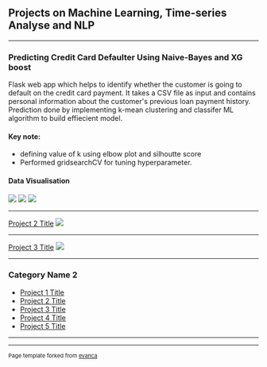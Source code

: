 ## Projects on Machine Learning, Time-series Analyse and NLP

---

### Predicting Credit Card Defaulter Using Naive-Bayes and XG boost

Flask web app which helps to identify whether the customer is going to default on the credit card payment. It takes a CSV file as input and contains personal information about the customer's previous loan payment history. Prediction done by implementing k-mean clustering and classifer ML algorithm to build effiecient model.
#### Key note:
* defining value of k using elbow plot and silhoutte score
* Performed gridsearchCV for tuning hyperparameter.
#### Data Visualisation

[![](https://img.shields.io/badge/Python-white?logo=Python)](#) [![](https://img.shields.io/badge/Jupyter-white?logo=Jupyter)](#) [![](https://img.shields.io/badge/Flask-white?logo=Flask)](#)   


---
[Project 2 Title](/pdf/sample_presentation.pdf)
<img src="images/dummy_thumbnail.jpg?raw=true"/>

---
[Project 3 Title](http://example.com/)
<img src="images/dummy_thumbnail.jpg?raw=true"/>

---

### Category Name 2

- [Project 1 Title](http://example.com/)
- [Project 2 Title](http://example.com/)
- [Project 3 Title](http://example.com/)
- [Project 4 Title](http://example.com/)
- [Project 5 Title](http://example.com/)

---




---
<p style="font-size:11px">Page template forked from <a href="https://github.com/evanca/quick-portfolio">evanca</a></p>
<!-- Remove above link if you don't want to attibute -->
